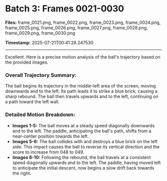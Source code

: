 # Batch 3: Frames 0021-0030

**Files:** frame_0021.png, frame_0022.png, frame_0023.png, frame_0024.png, frame_0025.png, frame_0026.png, frame_0027.png, frame_0028.png, frame_0029.png, frame_0030.png

**Timestamp:** 2025-07-21T00:41:28.247530

---

Excellent. Here is a precise motion analysis of the ball's trajectory based on the provided images.

### Overall Trajectory Summary:
The ball begins its trajectory in the middle-left area of the screen, moving downwards and to the left. Its path leads it to strike a blue brick, causing a sharp rebound. The ball then travels upwards and to the left, continuing on a path toward the left wall.

### Detailed Motion Breakdown:
*   **Images 1-5:** The ball moves at a steady speed diagonally downwards and to the left. The paddle, anticipating the ball's path, shifts from a near-center position towards the left.
*   **Images 5-6:** The ball collides with and destroys a blue brick on the left side. This impact causes the ball to reverse its vertical direction and the score to increase from 048 to 049.
*   **Images 6-10:** Following the rebound, the ball travels at a consistent speed diagonally upwards and to the left. The paddle, having moved left to anticipate the initial descent, now begins a slow drift back towards the right.
